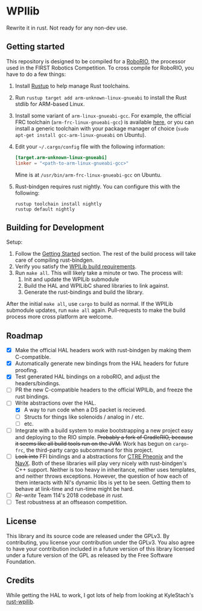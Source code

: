 # WPIlib

Rewrite it in rust. Not ready for any non-dev use.

## Getting started
This repository is designed to be compiled for a [RoboRIO](http://sine.ni.com/nips/cds/view/p/lang/en/nid/213308), the
processor used in the FIRST Robotics Competition. To cross compile for RoboRIO, you have to do a few things:
1. Install [Rustup](https://www.rustup.rs/) to help manage Rust toolchains.
2. Run `rustup target add arm-unknown-linux-gnueabi` to install the Rust stdlib for ARM-based Linux.
3. Install some variant of `arm-linux-gnueabi-gcc`. For example, the official FRC toolchain
    (`arm-frc-linux-gnueabi-gcc`) is available [here](https://launchpad.net/~wpilib/+archive/ubuntu/toolchain), or you
    can install a generic toolchain with your package manager of choice (`sudo apt-get install gcc-arm-linux-gnueabi` on
    Ubuntu).
4. Edit your `~/.cargo/config` file with the following information:

    ```toml
    [target.arm-unknown-linux-gnueabi]
    linker = "<path-to-arm-linux-gnueabi-gcc>"
    ```
    Mine is at `/usr/bin/arm-frc-linux-gnueabi-gcc` on Ubuntu.
5. Rust-bindgen requires rust nightly. You can configure this with the following:
    ```
    rustup toolchain install nightly
    rustup default nightly
    ```

## Building for Development
Setup:
1. Follow the [Getting Started](#getting-started) section. The rest of the build process will take care of compiling rust-bindgen.
2. Verify you satisfy the [WPILib build requirements](https://github.com/wpilibsuite/allwpilib#building-wpilib).
3. Run `make all`. This will likely take a minute or two. The process will:
    1. Init and update the WPILib submodule
    2. Build the HAL and WPILibC shared libraries to link against.
    3. Generate the rust-bindings and build the library.

After the initial `make all`, use `cargo` to build as normal. If the WPILib submodule updates, run `make all` again.
Pull-requests to make the build process more cross platform are welcome.

## Roadmap
- [x] Make the official HAL headers work with rust-bindgen by making them C-compatible.
- [x] Automatically generate new bindings from the HAL headers for future proofing.
- [x] Test generated HAL bindings on a roboRIO, and adjust the headers/bindings.
- [ ] PR the new C-compatible headers to the official WPILib, and freeze the rust bindings.
- [ ] Write abstractions over the HAL.
    - [x] A way to run code when a DS packet is recieved.
    - [ ] Structs for things like solenoids / analog in / etc.
    - [ ] etc.
- [ ] Integrate with a build system to make bootstrapping a new project easy and deploying to the RIO simple. ~~Probably a fork of GradleRIO, because it seems like all build tools run on the JVM.~~ Work has begun on `cargo-frc`, the third-party cargo subcommand for this project.
- [ ] ~~Look into~~ FFI bindings and a abstractions for [CTRE Pheonix](https://github.com/CrossTheRoadElec/Phoenix-frc-lib)
    and the [NavX](https://github.com/kauailabs/navxmxp). Both of these libraries will play very nicely with rust-bindgen's C++ support. Neither is too heavy in inheritance, neither uses templates, and neither throws exceptions. However, the question of how each of them interacts with NI's dynamic libs is yet to be seen. Getting them to behave at link-time and run-time might be hard.
- [ ] *Re-write* Team 114's 2018 codebase *in rust.*
- [ ] Test robustness at an offseason competition.

## License

This library and its source code are released under the GPLv3.
By contributing, you license your contribution under the GPLv3.
You also agree to have your contribution included in a future
version of this library licensed under a future version of the GPL
as released by the Free Software Foundation.

## Credits
While getting the HAL to work, I got lots of help from looking at KyleStach's [rust-wpilib](https://github.com/robotrs/rust-wpilib).
